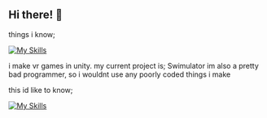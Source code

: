 ## Hi there! 👋

things i know;

[![My Skills](https://skillicons.dev/icons?i=cs,blender,unity)](https://skillicons.dev)

i make vr games in unity. my current project is; Swimulator
im also a pretty bad programmer, so i wouldnt use any poorly coded things i make 

this id like to know;

[![My Skills](https://skillicons.dev/icons?i=c,cpp,py)](https://skillicons.dev)
